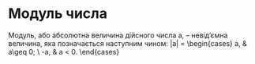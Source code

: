 # Модуль числа

Модуль, або абсолютна величина дійсного числа a, – невід’ємна величина, яка позначається наступним чином:
|a| = 
            \begin{cases}
			a, & a\geq 0; \\
			-a, & a < 0. \end{cases}